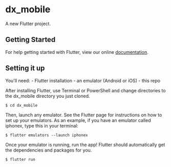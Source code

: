 # dx_mobile

A new Flutter project.

## Getting Started

For help getting started with Flutter, view our online
[documentation](https://flutter.io/).

## Setting it up

You'll need:
    - Flutter installation
    - an emulator (Android or iOS)
    - this repo

After installing Flutter, use Terminal or PowerShell and change directories to the dx_mobile directory you just cloned.

```$ cd dx_mobile ```

Then, launch any emulator. See the Flutter page for instructions on how to set up your emulators. As an example, if you have an emulator called iphonex, type this in your terminal:

```$ flutter emulators --launch iphonex ```

Once your emulator is running, run the app! Flutter should automatically get the dependencies and packages for you.

```$ flutter run ```
